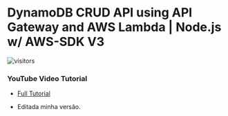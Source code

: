 # DynamoDB CRUD API using API Gateway and AWS Lambda | Node.js w/ AWS-SDK V3

![visitors](https://visitor-badge.glitch.me/badge?page_id=jacksonyuan-yt.dynamodb-crud-api-gateway)

### YouTube Video Tutorial
* [Full Tutorial](https://youtu.be/hOcbHz4T0Eg)

* Editada minha versão.
